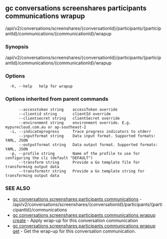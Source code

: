 ## gc conversations screenshares participants communications wrapup

/api/v2/conversations/screenshares/{conversationId}/participants/{participantId}/communications/{communicationId}/wrapup

### Synopsis

/api/v2/conversations/screenshares/{conversationId}/participants/{participantId}/communications/{communicationId}/wrapup

### Options

```
  -h, --help   help for wrapup
```

### Options inherited from parent commands

```
      --accesstoken string    accessToken override
      --clientid string       clientId override
      --clientsecret string   clientSecret override
      --environment string    environment override. E.g. mypurecloud.com.au or ap-southeast-2
  -i, --indicateprogress      Trace progress indicators to stderr
      --inputformat string    Data input format. Supported formats: YAML, JSON
      --outputformat string   Data output format. Supported formats: YAML, JSON
  -p, --profile string        Name of the profile to use for configuring the cli (default "DEFAULT")
      --transform string      Provide a Go template file for transforming output data
      --transformstr string   Provide a Go template string for transforming output data
```

### SEE ALSO

* [gc conversations screenshares participants communications](gc_conversations_screenshares_participants_communications.html)	 - /api/v2/conversations/screenshares/{conversationId}/participants/{participantId}/communications
* [gc conversations screenshares participants communications wrapup create](gc_conversations_screenshares_participants_communications_wrapup_create.html)	 - Apply wrap-up for this conversation communication
* [gc conversations screenshares participants communications wrapup get](gc_conversations_screenshares_participants_communications_wrapup_get.html)	 - Get the wrap-up for this conversation communication. 



